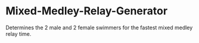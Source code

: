 # Mixed-Medley-Relay-Generator
Determines the 2 male and 2 female swimmers for the fastest mixed medley relay time.